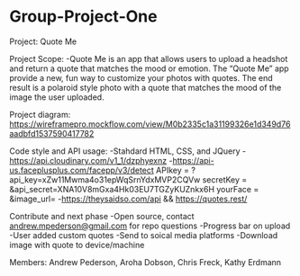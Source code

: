 # Group-Project-One


Project: Quote Me


Project Scope:
-Quote Me is an app that allows users to upload a headshot and return a quote that matches the mood or emotion.
The “Quote Me” app provide a new, fun way to customize your photos with quotes. The end result is a polaroid style photo with a quote that matches the mood of the image the user uploaded.


Project diagram:
https://wireframepro.mockflow.com/view/M0b2335c1a31199326e1d349d76aadbfd1537590417782


Code style and API usage:
-Stahdard HTML, CSS, and JQuery
-https://api.cloudinary.com/v1_1/dzphyexnz
-https://api-us.faceplusplus.com/facepp/v3/detect
   APIkey = ?api_key=xZw11Mwma4o31epWqSrnYdxMVP2CQVw
   secretKey = &api_secret=XNA10V8mGxa4Hk03EU7TGZyKUZnkx6H
   yourFace = &image_url=
-https://theysaidso.com/api && https://quotes.rest/


Contribute and next phase
-Open source, contact andrew.mpederson@gmail.com for repo questions
-Progress bar on upload
-User added custom quotes
-Send to soical media platforms
-Download image with quote to device/machine

Members:
Andrew Pederson, Aroha Dobson, Chris Freck, Kathy Erdmann

